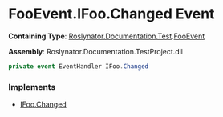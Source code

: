 # FooEvent\.IFoo\.Changed Event

**Containing Type**: [Roslynator.Documentation.Test](../../README.md)\.[FooEvent](../README.md)

**Assembly**: Roslynator\.Documentation\.TestProject\.dll

```csharp
private event EventHandler IFoo.Changed
```

### Implements

* [IFoo.Changed](../../IFoo/Changed/README.md)
